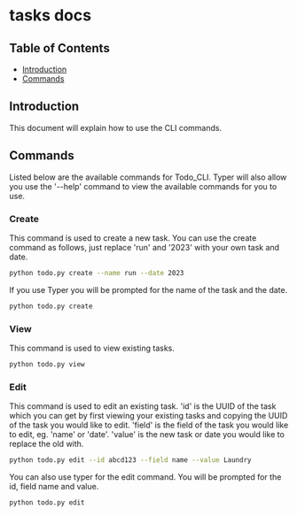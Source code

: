 # tasks docs

## Table of Contents

* [Introduction](#introduction)
* [Commands](#commands)

## Introduction

This document will explain how to use the CLI commands. 

## Commands

Listed below are the available commands for Todo_CLI. Typer will also allow you use the '--help' command to view the available commands for you to use.

### Create

This command is used to create a new task. You can use the create command as follows, just replace 'run' and '2023' with your own task and date.

```bash
python todo.py create --name run --date 2023
```

If you use Typer you will be prompted for the name of the task and the date.

```bash
python todo.py create
```

### View

This command is used to view existing tasks.

```bash
python todo.py view
```

### Edit

This command is used to edit an existing task. 'id' is the UUID of the task which you can get by first viewing your existing tasks and copying the UUID of the task you would like to edit. 'field' is the field of the task you would like to edit, eg. 'name' or 'date'. 'value' is the new task or date you would like to replace the old with.

```bash
python todo.py edit --id abcd123 --field name --value Laundry
```

You can also use typer for the edit command. You will be prompted for the id, field name and value.

```bash
python todo.py edit
```



